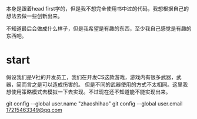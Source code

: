 本身是跟着head first学的，但是我不想完全使用书中过的代码，我想根据自己的想法去做一些创新出来。

不知道最后会做成什么样子，但是我希望是有趣的东西，至少我自己感觉是有趣的东西吧。


# start

假设我们是V社的开发员工，我们在开发CS这款游戏，游戏内有很多武器，武器，简而言之是可以造成伤害的。
但是不同的武器使用的方式不太相同。这里我想使用策略模式去模拟一下去实现。不过现在还不知道能不能实现出来。


git config --global user.name "zhaoshihao"
git config --global user.email 17215463349@qq.com